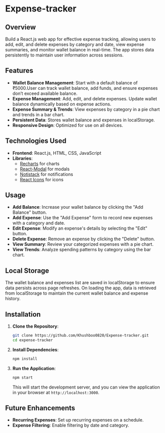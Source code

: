 # Expense-tracker

## Overview

Build a React.js web app for effective expense tracking, allowing users to add, edit, and delete expenses by category and date, view expense summaries, and monitor wallet balance in real-time. The app stores data persistently to maintain user information across sessions.

## Features

- **Wallet Balance Management**: Start with a default balance of ₹5000.User can track wallet balance, add funds, and ensure expenses don’t exceed available balance.
- **Expense Management**: Add, edit, and delete expenses. Update wallet balance dynamically based on expense actions.
- **Expense Summary & Trends**: View expenses by category in a pie chart and trends in a bar chart.
- **Persistent Data**: Stores wallet balance and expenses in localStorage.
- **Responsive Design**: Optimized for use on all devices.

## Technologies Used

- **Frontend**: React.js, HTML, CSS, JavaScript
- **Libraries**:
  - [Recharts](https://recharts.org/en-US) for charts
  - [React-Modal](https://reactcommunity.org/react-modal/) for modals
  - [Notistack](https://notistack.com/getting-started) for notifications
  - [React Icons](https://react-icons.github.io/react-icons/) for icons

## Usage

- **Add Balance**: Increase your wallet balance by clicking the "Add Balance" button.<br>
- **Add Expense**: Use the "Add Expense" form to record new expenses with a category and date.<br>
- **Edit Expense**: Modify an expense's details by selecting the "Edit" button.<br>
- **Delete Expense**: Remove an expense by clicking the "Delete" button.<br>
- **View Summary**: Review your categorized expenses with a pie chart.<br>
- **View Trends**: Analyze spending patterns by category using the bar chart.

## Local Storage

The wallet balance and expenses list are saved in localStorage to ensure data persists across page refreshes. On loading the app, data is retrieved from localStorage to maintain the current wallet balance and expense history.

## Installation

1. **Clone the Repository**:

   ```bash
   git clone https://github.com/Khushboo0820/Expense-tracker.git
   cd expense-tracker
   ```

2. **Install Dependencies**:

   ```bash
   npm install
   ```

3. **Run the Application**:

   ```bash
   npm start
   ```

   This will start the development server, and you can view the application in your browser at `http://localhost:3000`.
   
## Future Enhancements

- **Recurring Expenses**: Set up recurring expenses on a schedule.<br>
- **Expense Filtering**: Enable filtering by date and category.
